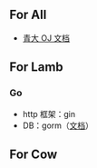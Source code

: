 ## For All

- [青大 OJ 文档](https://docs.onlinejudge.me/#/onlinejudge/guide/deploy)


## For Lamb

### Go
- http 框架：gin
- DB：gorm（[文档](http://gorm.book.jasperxu.com/)）


## For Cow
